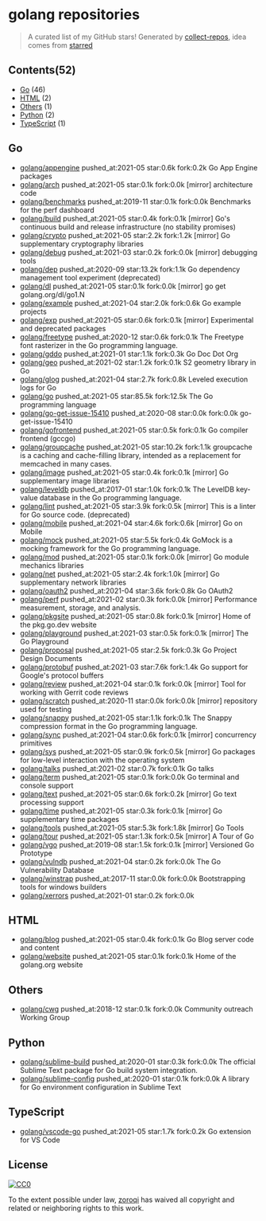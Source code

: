# golang repositories


> A curated list of my GitHub stars!  Generated by [collect-repos](https://github.com/zoroqi/collect-repos), idea comes from [starred](https://github.com/maguowei/starred)  


## Contents(52)

- [Go](#go) (46)
- [HTML](#html) (2)
- [Others](#others) (1)
- [Python](#python) (2)
- [TypeScript](#typescript) (1)

## Go

- [golang/appengine](https://github.com/golang/appengine) pushed_at:2021-05 star:0.6k fork:0.2k Go App Engine packages
- [golang/arch](https://github.com/golang/arch) pushed_at:2021-05 star:0.1k fork:0.0k [mirror] architecture code
- [golang/benchmarks](https://github.com/golang/benchmarks) pushed_at:2019-11 star:0.1k fork:0.0k Benchmarks for the perf dashboard
- [golang/build](https://github.com/golang/build) pushed_at:2021-05 star:0.4k fork:0.1k [mirror] Go's continuous build and release infrastructure (no stability promises)
- [golang/crypto](https://github.com/golang/crypto) pushed_at:2021-05 star:2.2k fork:1.2k [mirror] Go supplementary cryptography libraries
- [golang/debug](https://github.com/golang/debug) pushed_at:2021-03 star:0.2k fork:0.0k [mirror] debugging tools
- [golang/dep](https://github.com/golang/dep) pushed_at:2020-09 star:13.2k fork:1.1k Go dependency management tool experiment (deprecated)
- [golang/dl](https://github.com/golang/dl) pushed_at:2021-05 star:0.1k fork:0.0k [mirror] go get golang.org/dl/go1.N
- [golang/example](https://github.com/golang/example) pushed_at:2021-04 star:2.0k fork:0.6k Go example projects
- [golang/exp](https://github.com/golang/exp) pushed_at:2021-05 star:0.6k fork:0.1k [mirror] Experimental and deprecated packages
- [golang/freetype](https://github.com/golang/freetype) pushed_at:2020-12 star:0.6k fork:0.1k The Freetype font rasterizer in the Go programming language.
- [golang/gddo](https://github.com/golang/gddo) pushed_at:2021-01 star:1.1k fork:0.3k Go Doc Dot Org
- [golang/geo](https://github.com/golang/geo) pushed_at:2021-02 star:1.2k fork:0.1k S2 geometry library in Go
- [golang/glog](https://github.com/golang/glog) pushed_at:2021-04 star:2.7k fork:0.8k Leveled execution logs for Go
- [golang/go](https://github.com/golang/go) pushed_at:2021-05 star:85.5k fork:12.5k The Go programming language
- [golang/go-get-issue-15410](https://github.com/golang/go-get-issue-15410) pushed_at:2020-08 star:0.0k fork:0.0k go-get-issue-15410
- [golang/gofrontend](https://github.com/golang/gofrontend) pushed_at:2021-05 star:0.5k fork:0.1k Go compiler frontend (gccgo)
- [golang/groupcache](https://github.com/golang/groupcache) pushed_at:2021-05 star:10.2k fork:1.1k groupcache is a caching and cache-filling library, intended as a replacement for memcached in many cases.
- [golang/image](https://github.com/golang/image) pushed_at:2021-05 star:0.4k fork:0.1k [mirror] Go supplementary image libraries
- [golang/leveldb](https://github.com/golang/leveldb) pushed_at:2017-01 star:1.0k fork:0.1k The LevelDB key-value database in the Go programming language.
- [golang/lint](https://github.com/golang/lint) pushed_at:2021-05 star:3.9k fork:0.5k [mirror] This is a linter for Go source code. (deprecated)
- [golang/mobile](https://github.com/golang/mobile) pushed_at:2021-04 star:4.6k fork:0.6k [mirror] Go on Mobile
- [golang/mock](https://github.com/golang/mock) pushed_at:2021-05 star:5.5k fork:0.4k GoMock is a mocking framework for the Go programming language.
- [golang/mod](https://github.com/golang/mod) pushed_at:2021-05 star:0.1k fork:0.0k [mirror] Go module mechanics libraries
- [golang/net](https://github.com/golang/net) pushed_at:2021-05 star:2.4k fork:1.0k [mirror] Go supplementary network libraries
- [golang/oauth2](https://github.com/golang/oauth2) pushed_at:2021-04 star:3.6k fork:0.8k Go OAuth2
- [golang/perf](https://github.com/golang/perf) pushed_at:2021-02 star:0.3k fork:0.0k [mirror] Performance measurement, storage, and analysis.
- [golang/pkgsite](https://github.com/golang/pkgsite) pushed_at:2021-05 star:0.8k fork:0.1k [mirror] Home of the pkg.go.dev website
- [golang/playground](https://github.com/golang/playground) pushed_at:2021-03 star:0.5k fork:0.1k [mirror] The Go Playground
- [golang/proposal](https://github.com/golang/proposal) pushed_at:2021-05 star:2.5k fork:0.3k Go Project Design Documents
- [golang/protobuf](https://github.com/golang/protobuf) pushed_at:2021-03 star:7.6k fork:1.4k Go support for Google's protocol buffers
- [golang/review](https://github.com/golang/review) pushed_at:2021-04 star:0.1k fork:0.0k [mirror] Tool for working with Gerrit code reviews
- [golang/scratch](https://github.com/golang/scratch) pushed_at:2020-11 star:0.0k fork:0.0k [mirror] repository used for testing
- [golang/snappy](https://github.com/golang/snappy) pushed_at:2021-05 star:1.1k fork:0.1k The Snappy compression format in the Go programming language.
- [golang/sync](https://github.com/golang/sync) pushed_at:2021-04 star:0.6k fork:0.1k [mirror] concurrency primitives
- [golang/sys](https://github.com/golang/sys) pushed_at:2021-05 star:0.9k fork:0.5k [mirror] Go packages for low-level interaction with the operating system
- [golang/talks](https://github.com/golang/talks) pushed_at:2021-02 star:0.7k fork:0.1k Go talks
- [golang/term](https://github.com/golang/term) pushed_at:2021-05 star:0.1k fork:0.0k Go terminal and console support
- [golang/text](https://github.com/golang/text) pushed_at:2021-05 star:0.6k fork:0.2k [mirror] Go text processing support
- [golang/time](https://github.com/golang/time) pushed_at:2021-05 star:0.3k fork:0.1k [mirror] Go supplementary time packages
- [golang/tools](https://github.com/golang/tools) pushed_at:2021-05 star:5.3k fork:1.8k [mirror] Go Tools
- [golang/tour](https://github.com/golang/tour) pushed_at:2021-05 star:1.3k fork:0.5k [mirror] A Tour of Go
- [golang/vgo](https://github.com/golang/vgo) pushed_at:2019-08 star:1.5k fork:0.1k [mirror] Versioned Go Prototype
- [golang/vulndb](https://github.com/golang/vulndb) pushed_at:2021-04 star:0.2k fork:0.0k The Go Vulnerability Database
- [golang/winstrap](https://github.com/golang/winstrap) pushed_at:2017-11 star:0.0k fork:0.0k Bootstrapping tools for windows builders
- [golang/xerrors](https://github.com/golang/xerrors) pushed_at:2021-01 star:0.2k fork:0.0k 

## HTML

- [golang/blog](https://github.com/golang/blog) pushed_at:2021-05 star:0.4k fork:0.1k Go Blog server code and content
- [golang/website](https://github.com/golang/website) pushed_at:2021-05 star:0.1k fork:0.1k Home of the golang.org website

## Others

- [golang/cwg](https://github.com/golang/cwg) pushed_at:2018-12 star:0.1k fork:0.0k Community outreach Working Group

## Python

- [golang/sublime-build](https://github.com/golang/sublime-build) pushed_at:2020-01 star:0.3k fork:0.0k The official Sublime Text package for Go build system integration.
- [golang/sublime-config](https://github.com/golang/sublime-config) pushed_at:2020-01 star:0.1k fork:0.0k A library for Go environment configuration in Sublime Text

## TypeScript

- [golang/vscode-go](https://github.com/golang/vscode-go) pushed_at:2021-05 star:1.7k fork:0.2k Go extension for VS Code


## License

[![CC0](http://mirrors.creativecommons.org/presskit/buttons/88x31/svg/cc-zero.svg)](https://creativecommons.org/publicdomain/zero/1.0/)

To the extent possible under law, [zoroqi](https://github.com/zoroqi) has waived all copyright and related or neighboring rights to this work.
